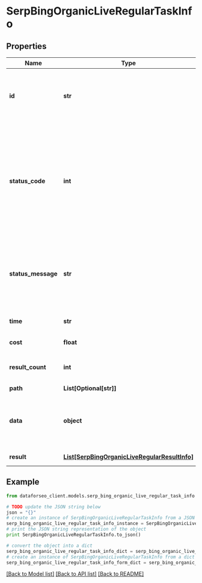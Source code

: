 # SerpBingOrganicLiveRegularTaskInfo


## Properties

Name | Type | Description | Notes
------------ | ------------- | ------------- | -------------
**id** | **str** | task identifier unique task identifier in our system in the UUID format | [optional] 
**status_code** | **int** | status code of the task generated by DataForSEO, can be within the following range: 10000-60000 you can find the full list of the response codes here | [optional] 
**status_message** | **str** | informational message of the task you can find the full list of general informational messages here | [optional] 
**time** | **str** | execution time, seconds | [optional] 
**cost** | **float** | total tasks cost, USD | [optional] 
**result_count** | **int** | number of elements in the result array | [optional] 
**path** | **List[Optional[str]]** | URL path | [optional] 
**data** | **object** | contains the same parameters that you specified in the POST request | [optional] 
**result** | [**List[SerpBingOrganicLiveRegularResultInfo]**](SerpBingOrganicLiveRegularResultInfo.md) | array of results | [optional] 

## Example

```python
from dataforseo_client.models.serp_bing_organic_live_regular_task_info import SerpBingOrganicLiveRegularTaskInfo

# TODO update the JSON string below
json = "{}"
# create an instance of SerpBingOrganicLiveRegularTaskInfo from a JSON string
serp_bing_organic_live_regular_task_info_instance = SerpBingOrganicLiveRegularTaskInfo.from_json(json)
# print the JSON string representation of the object
print SerpBingOrganicLiveRegularTaskInfo.to_json()

# convert the object into a dict
serp_bing_organic_live_regular_task_info_dict = serp_bing_organic_live_regular_task_info_instance.to_dict()
# create an instance of SerpBingOrganicLiveRegularTaskInfo from a dict
serp_bing_organic_live_regular_task_info_form_dict = serp_bing_organic_live_regular_task_info.from_dict(serp_bing_organic_live_regular_task_info_dict)
```
[[Back to Model list]](../README.md#documentation-for-models) [[Back to API list]](../README.md#documentation-for-api-endpoints) [[Back to README]](../README.md)


